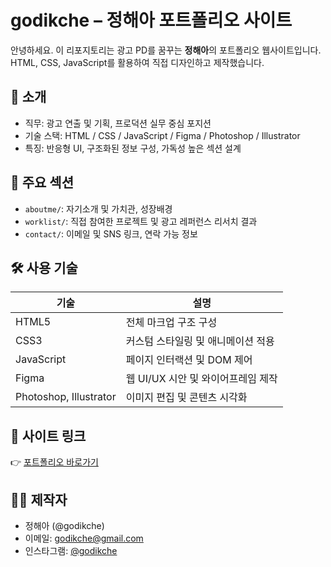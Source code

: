 # godikche – 정해아 포트폴리오 사이트

안녕하세요. 이 리포지토리는 광고 PD를 꿈꾸는 **정해아**의 포트폴리오 웹사이트입니다.  
HTML, CSS, JavaScript를 활용하여 직접 디자인하고 제작했습니다.

## 📌 소개

- 직무: 광고 연출 및 기획, 프로덕션 실무 중심 포지션
- 기술 스택: HTML / CSS / JavaScript / Figma / Photoshop / Illustrator
- 특징: 반응형 UI, 구조화된 정보 구성, 가독성 높은 섹션 설계

## 💼 주요 섹션

- `aboutme/`: 자기소개 및 가치관, 성장배경
- `worklist/`: 직접 참여한 프로젝트 및 광고 레퍼런스 리서치 결과
- `contact/`: 이메일 및 SNS 링크, 연락 가능 정보

## 🛠 사용 기술

| 기술 | 설명 |
|------|------|
| HTML5 | 전체 마크업 구조 구성 |
| CSS3 | 커스텀 스타일링 및 애니메이션 적용 |
| JavaScript | 페이지 인터랙션 및 DOM 제어 |
| Figma | 웹 UI/UX 시안 및 와이어프레임 제작 |
| Photoshop, Illustrator | 이미지 편집 및 콘텐츠 시각화 |

## 🔗 사이트 링크

👉 [포트폴리오 바로가기](https://damj419.github.io/godikche/index.html)

## 🙋‍♀️ 제작자

- 정해아 (@godikche)  
- 이메일: godikche@gmail.com  
- 인스타그램: [@godikche](https://www.instagram.com/godikche)

